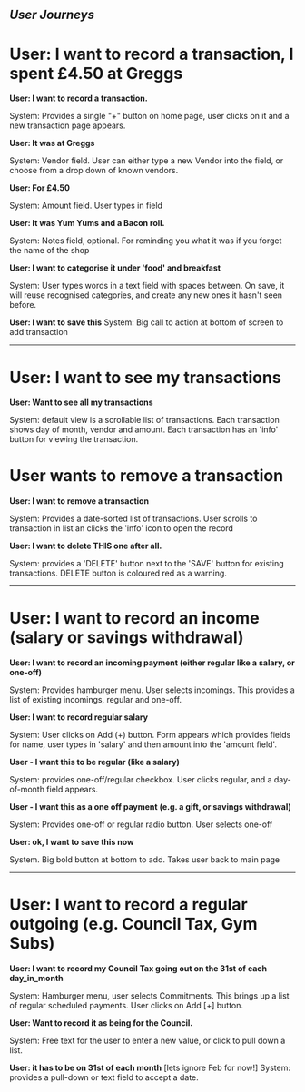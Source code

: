 *User Journeys*
-----

**User: I want to record a transaction, I spent £4.50 at Greggs**
========

**User: I want to record a transaction.**

System: Provides a single "+" button on home page, user clicks on it and a new transaction page appears.

**User: It was at Greggs**

System: Vendor field. User can either type a new Vendor into the field, or choose from a drop down of known vendors.

**User: For £4.50**

System: Amount field. User types in field

**User: It was Yum Yums and a Bacon roll.**

System: Notes field, optional. For reminding you what it was if you forget the name of the shop

**User: I want to categorise it under 'food' and breakfast**

System: User types words in a text field with spaces between. On save, it will reuse recognised categories, and create any new ones it hasn't seen before.

**User: I want to save this**
System: Big call to action at bottom of screen to add transaction

-----

**User: I want to see my transactions**
===============

**User: Want to see all my transactions**

System: default view is a scrollable list of transactions. Each transaction shows day of month, vendor and amount.
Each transaction has an 'info' button for viewing the transaction.



**User wants to remove a transaction**
===============
**User: I want to remove a transaction**

System: Provides a date-sorted list of transactions. User scrolls to transaction in list an clicks the 'info' icon to open the record

**User: I want to delete THIS one after all.**

System: provides a 'DELETE' button next to the 'SAVE' button for existing transactions. DELETE button is coloured red as a warning.

------

**User: I want to record an income (salary or savings withdrawal)**
===========

**User: I want to record an incoming payment (either regular like a salary, or one-off)**

System: Provides hamburger menu. User selects incomings.
This provides a list of existing incomings, regular and one-off.

**User: I want to record regular salary**

System: User clicks on Add (+) button. Form appears which provides fields for name, user types in 'salary' and then amount into the 'amount field'.

**User - I want this to be regular (like a salary)**

System: provides one-off/regular checkbox. User clicks regular, and a day-of-month field appears.

**User - I want this as a one off payment (e.g. a gift, or savings withdrawal)**

System: Provides one-off or regular radio button. User selects one-off

**User: ok, I want to save this now**

System. Big bold button at bottom to add. Takes user back to main page

----

**User: I want to record a regular outgoing (e.g. Council Tax, Gym Subs)**
===========

**User: I want to record my Council Tax going out on the 31st of each day_in_month**

System: Hamburger menu, user selects Commitments. This brings up a list of regular scheduled payments. User clicks on Add [+] button.

**User: Want to record it as being for the Council.**

System: Free text for the user to enter a new value, or click to pull down a list.

**User: it has to be on 31st of each month** [lets ignore Feb for now!]
System: provides a pull-down or text field to accept a date.
